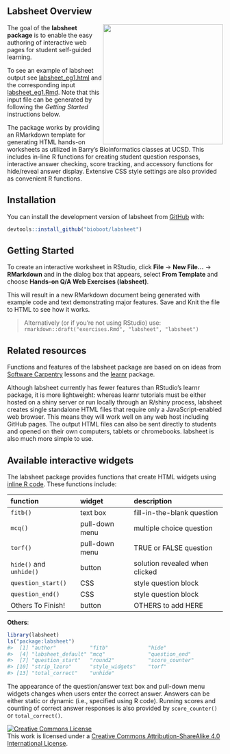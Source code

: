
<!-- README.md is generated from README.Rmd. Please edit that file -->

## Labsheet Overview

<img align="right" src="http://thegrantlab.org/misc/logo.png"  width="280px" />

The goal of the **labsheet package** is to enable the easy authoring of
interactive web pages for student self-guided learning.

To see an example of labsheet output see
[labsheet\_eg1.html](http://thegrantlab.org/misc/labsheet_eg1.html) and
the corresponding input
[labsheet\_eg1.Rmd](http://thegrantlab.org/misc/labsheet_eg1.Rmd). Note
that this input file can be generated by following the *Getting Started*
instructions below.

The package works by providing an RMarkdown template for generating HTML
hands-on worksheets as utilized in Barry’s Bioinformatics classes at
UCSD. This includes in-line R functions for creating student question
responses, interactive answer checking, score tracking, and accessory
functions for hide/reveal answer display. Extensive CSS style settings
are also provided as convenient R functions.

## Installation

You can install the development version of labsheet from
[GitHub](https://github.com/bioboot/labsheet) with:

``` r
devtools::install_github("bioboot/labsheet")
```

## Getting Started

To create an interactive worksheet in RStudio, click **File** -\> **New
File…** -\> **RMarkdown** and in the dialog box that appears, select
**From Template** and choose **Hands-on Q/A Web Exercises (labsheet)**.

This will result in a new RMarkdown document being generated with
example code and text demonstrating major features. Save and Knit the
file to HTML to see how it works.

> Alternatively (or if you’re not using RStudio) use:  
> `rmarkdown::draft("exercises.Rmd", "labsheet", "labsheet")`

## Related resources

Functions and features of the labsheet package are based on on ideas
from [Software Carpentry](https://software-carpentry.org/lessons/)
lessons and the [learnr](https://rstudio.github.io/learnr/) package.

Although labsheet currently has fewer features than RStudio’s learnr
package, it is more lightweight: whereas learnr tutorials must be either
hosted on a shiny server or run locally through an R/shiny process,
labsheet creates single standalone HTML files that require only a
JavaScript-enabled web browser. This means they will work well on any
web host including GitHub pages. The output HTML files can also be sent
directly to students and opened on their own computers, tablets or
chromebooks. labsheet is also much more simple to use.

## Available interactive widgets

The labsheet package provides functions that create HTML widgets using
[inline R
code](https://github.com/rstudio/cheatsheets/raw/master/rmarkdown-2.0.pdf).
These functions
include:

| function                | widget         | description                    |
| :---------------------- | :------------- | :----------------------------- |
| `fitb()`                | text box       | fill-in-the-blank question     |
| `mcq()`                 | pull-down menu | multiple choice question       |
| `torf()`                | pull-down menu | TRUE or FALSE question         |
| `hide()` and `unhide()` | button         | solution revealed when clicked |
| `question_start()`      | CSS            | style question block           |
| `question_end()`        | CSS            | style question block           |
| Others To Finish\!      | button         | OTHERS to add HERE             |

**Others**:

``` r
library(labsheet)
ls("package:labsheet")
#>  [1] "author"           "fitb"             "hide"            
#>  [4] "labsheet_default" "mcq"              "question_end"    
#>  [7] "question_start"   "round2"           "score_counter"   
#> [10] "strip_lzero"      "style_widgets"    "torf"            
#> [13] "total_correct"    "unhide"
```

The appearance of the question/answer text box and pull-down menu
widgets changes when users enter the correct answer. Answers can be
either static or dynamic (i.e., specified using R code). Running scores
and counting of correct answer responses is also provided by
`score_counter()` or
`total_correct()`.

<a rel="license" href="http://creativecommons.org/licenses/by-sa/4.0/"><img alt="Creative Commons License" style="border-width:0" src="https://i.creativecommons.org/l/by-sa/4.0/88x31.png" /></a><br />This
work is licensed under a
<a rel="license" href="http://creativecommons.org/licenses/by-sa/4.0/">Creative
Commons Attribution-ShareAlike 4.0 International License</a>.
